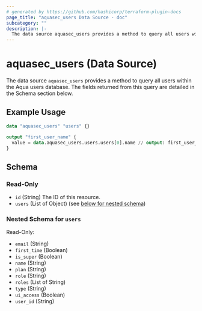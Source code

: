 ```yaml
---
# generated by https://github.com/hashicorp/terraform-plugin-docs
page_title: "aquasec_users Data Source - doc"
subcategory: ""
description: |-
  The data source aquasec_users provides a method to query all users within the Aqua users database. The fields returned from this query are detailed in the Schema section below.
---
```


# aquasec_users (Data Source)

The data source `aquasec_users` provides a method to query all users within the Aqua users database. The fields returned from this query are detailed in the Schema section below.

## Example Usage

```terraform
data "aquasec_users" "users" {}

output "first_user_name" {
  value = data.aquasec_users.users.users[0].name // output: first_user_name = "administrator"
}
```

<!-- schema generated by tfplugindocs -->
## Schema

### Read-Only

- `id` (String) The ID of this resource.
- `users` (List of Object) (see [below for nested schema](#nestedatt--users))

<a id="nestedatt--users"></a>
### Nested Schema for `users`

Read-Only:

- `email` (String)
- `first_time` (Boolean)
- `is_super` (Boolean)
- `name` (String)
- `plan` (String)
- `role` (String)
- `roles` (List of String)
- `type` (String)
- `ui_access` (Boolean)
- `user_id` (String)


